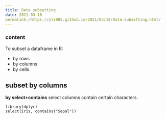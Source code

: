 ```yaml
---
title: Data subsetting
date: 2021-03-18
permalink:/https://yli085.github.io/2021/03/18/Data-subsetting.html/
---
```


### content
To subset a dataframe in R:
- by rows
- by columns
- by cells

## subset by columns
**by select+contains**
select columns contain certain characters.

```
library(dplyr)
select(iris, contains("Sepal"))
```


